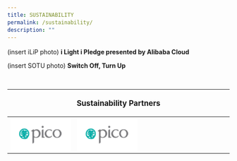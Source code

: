 ```yaml
---
title: SUSTAINABILITY
permalink: /sustainability/
description: ""
---
```

<p style="font-size:17px; line-height:40px">

(insert iLiP photo)
	<b>i Light i Pledge presented by Alibaba Cloud</b>


(insert SOTU photo)
	<b> Switch Off, Turn Up</b></p>

<br>
<table style="width:100%">
<thead><tr><th colspan="4"><p style="font-size: 17px; line-height: 20px"> Sustainability Partners</p></th>
	</tr></thead>
	<tbody>
		<tr>
			<td style="width:30%"><a target="_blank" href="https://www.ilightsingapore.gov.sg"><img align="left" src="/images/Testing%20Sizes/pico%20250%20x%20140.png"></a></td>
			<td style="width:30%"><a target="_blank" href="https://www.ilightsingapore.gov.sg"><img align="left" src="/images/Testing%20Sizes/pico%20250%20x%20140.png"></a></td>
			<td style="width:40%"></td>
		</tr>
	</tbody>
</table><p></p>